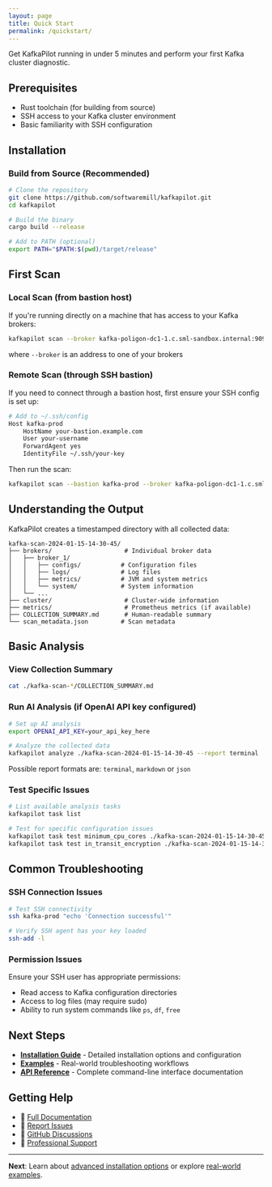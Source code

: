 ```yaml
---
layout: page
title: Quick Start
permalink: /quickstart/
---
```


Get KafkaPilot running in under 5 minutes and perform your first Kafka cluster diagnostic.

## Prerequisites

- Rust toolchain (for building from source)
- SSH access to your Kafka cluster environment
- Basic familiarity with SSH configuration

## Installation

### Build from Source (Recommended)

```bash
# Clone the repository
git clone https://github.com/softwaremill/kafkapilot.git
cd kafkapilot

# Build the binary
cargo build --release

# Add to PATH (optional)
export PATH="$PATH:$(pwd)/target/release"
```

## First Scan

### Local Scan (from bastion host)

If you're running directly on a machine that has access to your Kafka brokers:

```bash
kafkapilot scan --broker kafka-poligon-dc1-1.c.sml-sandbox.internal:9092
```
where `--broker` is an address to one of your brokers

### Remote Scan (through SSH bastion)

If you need to connect through a bastion host, first ensure your SSH config is set up:

```bash
# Add to ~/.ssh/config
Host kafka-prod
    HostName your-bastion.example.com
    User your-username
    ForwardAgent yes
    IdentityFile ~/.ssh/your-key
```

Then run the scan:

```bash
kafkapilot scan --bastion kafka-prod --broker kafka-poligon-dc1-1.c.sml-sandbox.internal:9092
```

## Understanding the Output

KafkaPilot creates a timestamped directory with all collected data:

```
kafka-scan-2024-01-15-14-30-45/
├── brokers/                    # Individual broker data
│   ├── broker_1/
│   │   ├── configs/           # Configuration files
│   │   ├── logs/              # Log files
│   │   ├── metrics/           # JVM and system metrics
│   │   └── system/            # System information
│   └── ...
├── cluster/                    # Cluster-wide information
├── metrics/                    # Prometheus metrics (if available)
├── COLLECTION_SUMMARY.md       # Human-readable summary
└── scan_metadata.json         # Scan metadata
```

## Basic Analysis

### View Collection Summary

```bash
cat ./kafka-scan-*/COLLECTION_SUMMARY.md
```

### Run AI Analysis (if OpenAI API key configured)

```bash
# Set up AI analysis
export OPENAI_API_KEY=your_api_key_here

# Analyze the collected data
kafkapilot analyze ./kafka-scan-2024-01-15-14-30-45 --report terminal

```
Possible report formats are: `terminal`, `markdown` or `json` 

### Test Specific Issues

```bash
# List available analysis tasks
kafkapilot task list

# Test for specific configuration issues
kafkapilot task test minimum_cpu_cores ./kafka-scan-2024-01-15-14-30-45
kafkapilot task test in_transit_encryption ./kafka-scan-2024-01-15-14-30-45
```

## Common Troubleshooting

### SSH Connection Issues

```bash
# Test SSH connectivity
ssh kafka-prod "echo 'Connection successful'"

# Verify SSH agent has your key loaded
ssh-add -l
```

### Permission Issues

Ensure your SSH user has appropriate permissions:
- Read access to Kafka configuration directories
- Access to log files (may require sudo)
- Ability to run system commands like `ps`, `df`, `free`


## Next Steps

- **[Installation Guide](installation.html)** - Detailed installation options and configuration
- **[Examples](examples.html)** - Real-world troubleshooting workflows
- **[API Reference](api.html)** - Complete command-line interface documentation

## Getting Help

- 📖 [Full Documentation](../)
- 🐛 [Report Issues](https://github.com/softwaremill/kafkapilot/issues)
- 💬 [GitHub Discussions](https://github.com/softwaremill/kafkapilot/discussions)
- 🏢 [Professional Support](support.html)

---

**Next**: Learn about [advanced installation options](installation.html) or explore [real-world examples](examples.html).